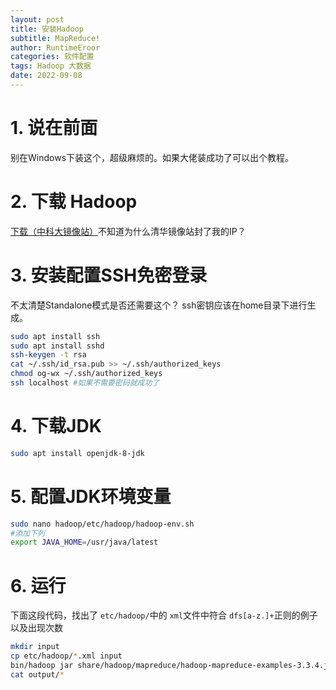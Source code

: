 ```yaml
---
layout: post
title: 安装Hadoop
subtitle: MapReduce!
author: RuntimeEroor
categories: 软件配置
tags: Hadoop 大数据
date: 2022-09-08
---
```

# 1. 说在前面

   别在Windows下装这个，超级麻烦的。如果大佬装成功了可以出个教程。
# 2. 下载 Hadoop

   [下载（中科大镜像站）](https://mirrors.ustc.edu.cn/apache/hadoop/common/hadoop-3.3.4/hadoop-3.3.4.tar.gz)不知道为什么清华镜像站封了我的IP？
# 3. 安装配置SSH免密登录

   不太清楚Standalone模式是否还需要这个？
   ssh密钥应该在home目录下进行生成。
   ```bash
   sudo apt install ssh
   sudo apt install sshd
   ssh-keygen -t rsa
   cat ~/.ssh/id_rsa.pub >> ~/.ssh/authorized_keys
   chmod og-wx ~/.ssh/authorized_keys
   ssh localhost #如果不需要密码就成功了
   ```
# 4. 下载JDK

   ```bash
   sudo apt install openjdk-8-jdk
   ```
# 5. 配置JDK环境变量

   ```bash
   sudo nano hadoop/etc/hadoop/hadoop-env.sh
   #添加下列
   export JAVA_HOME=/usr/java/latest
   ```
# 6.  运行

   下面这段代码，找出了 `etc/hadoop/`中的 `xml`文件中符合 `dfs[a-z.]+`正则的例子以及出现次数
   ```bash
   mkdir input
   cp etc/hadoop/*.xml input
   bin/hadoop jar share/hadoop/mapreduce/hadoop-mapreduce-examples-3.3.4.jar grep input output 'dfs[a-z.]+'
   cat output/*
   ```
